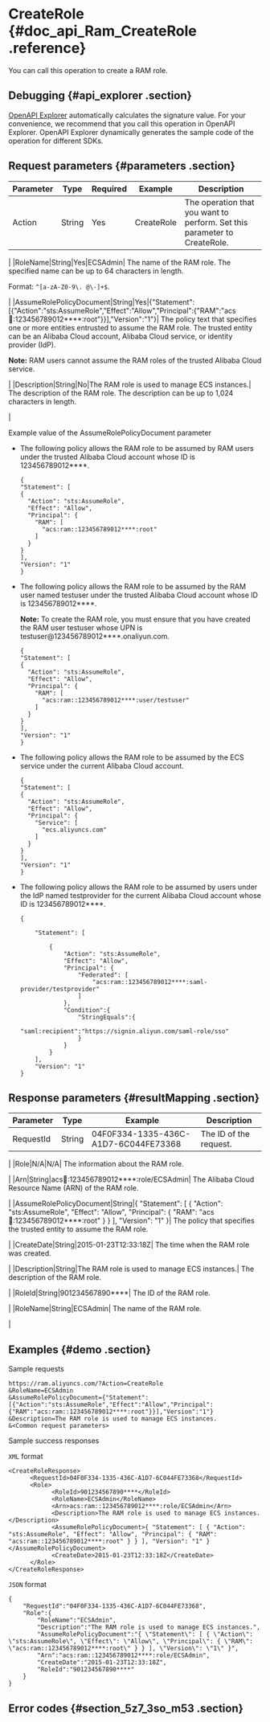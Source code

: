 # CreateRole {#doc_api_Ram_CreateRole .reference}

You can call this operation to create a RAM role.

## Debugging {#api_explorer .section}

[OpenAPI Explorer](https://api.aliyun.com/#product=Ram&api=CreateRole&type=RPC&version=2015-05-01) automatically calculates the signature value. For your convenience, we recommend that you call this operation in OpenAPI Explorer. OpenAPI Explorer dynamically generates the sample code of the operation for different SDKs.

## Request parameters {#parameters .section}

|Parameter|Type|Required|Example|Description|
|---------|----|--------|-------|-----------|
|Action|String|Yes|CreateRole| The operation that you want to perform. Set this parameter to CreateRole.

 |
|RoleName|String|Yes|ECSAdmin| The name of the RAM role. The specified name can be up to 64 characters in length.

 Format: `^[a-zA-Z0-9\. @\-]+$`.

 |
|AssumeRolePolicyDocument|String|Yes|\{"Statement":\[\{"Action":"sts:AssumeRole","Effect":"Allow","Principal":\{"RAM":"acs:ram::123456789012\*\*\*\*:root"\}\}\],"Version":"1"\}| The policy text that specifies one or more entities entrusted to assume the RAM role. The trusted entity can be an Alibaba Cloud account, Alibaba Cloud service, or identity provider \(IdP\).

 **Note:** RAM users cannot assume the RAM roles of the trusted Alibaba Cloud service.

 |
|Description|String|No|The RAM role is used to manage ECS instances.| The description of the RAM role. The description can be up to 1,024 characters in length.

 |

Example value of the AssumeRolePolicyDocument parameter

-   The following policy allows the RAM role to be assumed by RAM users under the trusted Alibaba Cloud account whose ID is 123456789012\*\*\*\*.

    ``` {#codeblock_7a5_bww_3z8}
    {
    "Statement": [
    {
      "Action": "sts:AssumeRole",
      "Effect": "Allow",
      "Principal": {
        "RAM": [
          "acs:ram::123456789012****:root"
        ]
      }
    }
    ],
    "Version": "1"
    }
    ```

-   The following policy allows the RAM role to be assumed by the RAM user named testuser under the trusted Alibaba Cloud account whose ID is 123456789012\*\*\*\*.

    **Note:** To create the RAM role, you must ensure that you have created the RAM user testuser whose UPN is testuser@123456789012\*\*\*\*.onaliyun.com.

    ``` {#codeblock_nyz_hg6_75j}
    {
    "Statement": [
    {
      "Action": "sts:AssumeRole",
      "Effect": "Allow",
      "Principal": {
        "RAM": [
          "acs:ram::123456789012****:user/testuser"
        ]
      }
    }
    ],
    "Version": "1"
    }
    ```

-   The following policy allows the RAM role to be assumed by the ECS service under the current Alibaba Cloud account.

    ``` {#codeblock_e1t_34j_p65}
    {
    "Statement": [
    {
      "Action": "sts:AssumeRole",
      "Effect": "Allow",
      "Principal": {
        "Service": [
          "ecs.aliyuncs.com"
        ]
      }
    }
    ],
    "Version": "1"
    }
    ```

-   The following policy allows the RAM role to be assumed by users under the IdP named testprovider for the current Alibaba Cloud account whose ID is 123456789012\*\*\*\*.

    ``` {#codeblock_abw_5g1_go4}
    {
    
        "Statement": [
    
            {
                "Action": "sts:AssumeRole",
                "Effect": "Allow",
                "Principal": {
                    "Federated": [
                        "acs:ram::123456789012****:saml-provider/testprovider"
                    ]
                },
                "Condition":{
                    "StringEquals":{
                        "saml:recipient":"https://signin.aliyun.com/saml-role/sso"
                    }
                }
            }
        ],
        "Version": "1"
    }
    ```


## Response parameters {#resultMapping .section}

|Parameter|Type|Example|Description|
|---------|----|-------|-----------|
|RequestId|String|04F0F334-1335-436C-A1D7-6C044FE73368| The ID of the request.

 |
|Role|N/A|N/A| The information about the RAM role.

 |
|Arn|String|acs:ram::123456789012\*\*\*\*:role/ECSAdmin| The Alibaba Cloud Resource Name \(ARN\) of the RAM role.

 |
|AssumeRolePolicyDocument|String|\{ "Statement": \[ \{ "Action": "sts:AssumeRole", "Effect": "Allow", "Principal": \{ "RAM": "acs:ram::123456789012\*\*\*\*:root" \} \} \], "Version": "1" \}| The policy that specifies the trusted entity to assume the RAM role.

 |
|CreateDate|String|2015-01-23T12:33:18Z| The time when the RAM role was created.

 |
|Description|String|The RAM role is used to manage ECS instances.| The description of the RAM role.

 |
|RoleId|String|901234567890\*\*\*\*| The ID of the RAM role.

 |
|RoleName|String|ECSAdmin| The name of the RAM role.

 |

## Examples {#demo .section}

Sample requests

``` {#request_demo}
https://ram.aliyuncs.com/?Action=CreateRole
&RoleName=ECSAdmin
&AssumeRolePolicyDocument={"Statement":[{"Action":"sts:AssumeRole","Effect":"Allow","Principal":{"RAM":"acs:ram::123456789012****:root"}}],"Version":"1"}
&Description=The RAM role is used to manage ECS instances.
&<Common request parameters>
```

Sample success responses

`XML` format

``` {#xml_return_success_demo}
<CreateRoleResponse>
      <RequestId>04F0F334-1335-436C-A1D7-6C044FE73368</RequestId>
      <Role>
            <RoleId>901234567890****</RoleId>
            <RoleName>ECSAdmin</RoleName>
            <Arn>acs:ram::123456789012****:role/ECSAdmin</Arn>
            <Description>The RAM role is used to manage ECS instances.</Description>
            <AssumeRolePolicyDocument>{ "Statement": [ { "Action": "sts:AssumeRole", "Effect": "Allow", "Principal": { "RAM": "acs:ram::123456789012****:root" } } ], "Version": "1" }</AssumeRolePolicyDocument>
            <CreateDate>2015-01-23T12:33:18Z</CreateDate>
      </Role>
</CreateRoleResponse>
```

`JSON` format

``` {#json_return_success_demo}
{
    "RequestId":"04F0F334-1335-436C-A1D7-6C044FE73368",
    "Role":{
        "RoleName":"ECSAdmin",
        "Description":"The RAM role is used to manage ECS instances.",
        "AssumeRolePolicyDocument":"{ \"Statement\": [ { \"Action\": \"sts:AssumeRole\", \"Effect\": \"Allow\", \"Principal\": { \"RAM\": \"acs:ram::123456789012****:root\" } } ], \"Version\": \"1\" }",
        "Arn":"acs:ram::123456789012****:role/ECSAdmin",
        "CreateDate":"2015-01-23T12:33:18Z",
        "RoleId":"901234567890****"
    }
}
```

## Error codes {#section_5z7_3so_m53 .section}

